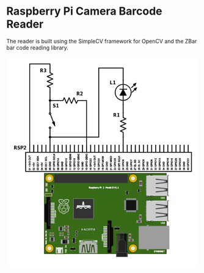 # Raspberry Pi Camera Barcode Reader 

The reader is built using the SimpleCV framework for OpenCV and the ZBar bar code reading library. 


![Alt text](/pics/schemeit-project.png?raw=true "RPi Circuit")
      
